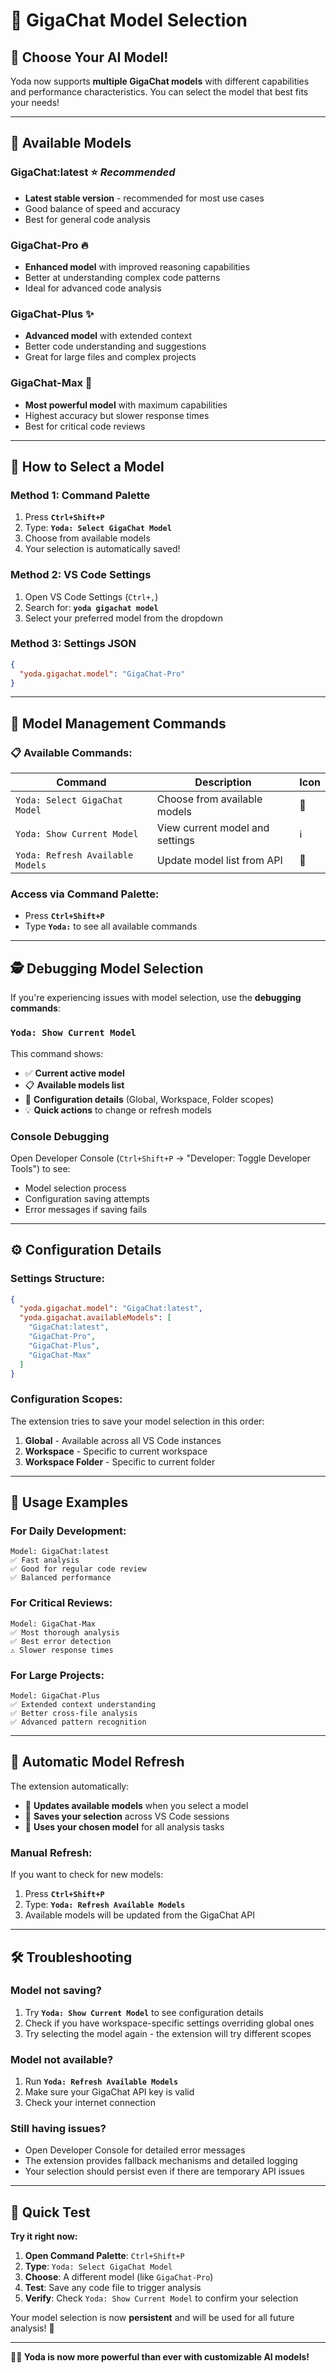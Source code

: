 # 🤖 GigaChat Model Selection

## 🎉 **Choose Your AI Model!**

Yoda now supports **multiple GigaChat models** with different capabilities and performance characteristics. You can select the model that best fits your needs!

---

## 🚀 **Available Models**

### **GigaChat:latest** ⭐ *Recommended*
- **Latest stable version** - recommended for most use cases
- Good balance of speed and accuracy
- Best for general code analysis

### **GigaChat-Pro** 🔥
- **Enhanced model** with improved reasoning capabilities
- Better at understanding complex code patterns
- Ideal for advanced code analysis

### **GigaChat-Plus** ✨
- **Advanced model** with extended context
- Better code understanding and suggestions
- Great for large files and complex projects

### **GigaChat-Max** 🚀
- **Most powerful model** with maximum capabilities
- Highest accuracy but slower response times
- Best for critical code reviews

---

## 🎯 **How to Select a Model**

### **Method 1: Command Palette**
1. Press **`Ctrl+Shift+P`**
2. Type: **`Yoda: Select GigaChat Model`**
3. Choose from available models
4. Your selection is automatically saved!

### **Method 2: VS Code Settings**
1. Open VS Code Settings (`Ctrl+,`)
2. Search for: **`yoda gigachat model`**
3. Select your preferred model from the dropdown

### **Method 3: Settings JSON**
```json
{
  "yoda.gigachat.model": "GigaChat-Pro"
}
```

---

## 🔧 **Model Management Commands**

### **📋 Available Commands:**

| Command | Description | Icon |
|---------|-------------|------|
| `Yoda: Select GigaChat Model` | Choose from available models | 🤖 |
| `Yoda: Show Current Model` | View current model and settings | ℹ️ |
| `Yoda: Refresh Available Models` | Update model list from API | 🔄 |

### **Access via Command Palette:**
- Press **`Ctrl+Shift+P`**
- Type **`Yoda:`** to see all available commands

---

## 🕵️ **Debugging Model Selection**

If you're experiencing issues with model selection, use the **debugging commands**:

### **`Yoda: Show Current Model`**
This command shows:
- ✅ **Current active model**
- 📋 **Available models list**
- 🔧 **Configuration details** (Global, Workspace, Folder scopes)
- 💡 **Quick actions** to change or refresh models

### **Console Debugging**
Open Developer Console (`Ctrl+Shift+P` → "Developer: Toggle Developer Tools") to see:
- Model selection process
- Configuration saving attempts
- Error messages if saving fails

---

## ⚙️ **Configuration Details**

### **Settings Structure:**
```json
{
  "yoda.gigachat.model": "GigaChat:latest",
  "yoda.gigachat.availableModels": [
    "GigaChat:latest",
    "GigaChat-Pro", 
    "GigaChat-Plus",
    "GigaChat-Max"
  ]
}
```

### **Configuration Scopes:**
The extension tries to save your model selection in this order:
1. **Global** - Available across all VS Code instances
2. **Workspace** - Specific to current workspace
3. **Workspace Folder** - Specific to current folder

---

## 🚀 **Usage Examples**

### **For Daily Development:**
```
Model: GigaChat:latest
✅ Fast analysis
✅ Good for regular code review
✅ Balanced performance
```

### **For Critical Reviews:**
```
Model: GigaChat-Max
✅ Most thorough analysis
✅ Best error detection
⚠️ Slower response times
```

### **For Large Projects:**
```
Model: GigaChat-Plus
✅ Extended context understanding
✅ Better cross-file analysis
✅ Advanced pattern recognition
```

---

## 🔄 **Automatic Model Refresh**

The extension automatically:
- 🔄 **Updates available models** when you select a model
- 💾 **Saves your selection** across VS Code sessions
- 🚀 **Uses your chosen model** for all analysis tasks

### **Manual Refresh:**
If you want to check for new models:
1. Press **`Ctrl+Shift+P`**
2. Type: **`Yoda: Refresh Available Models`**
3. Available models will be updated from the GigaChat API

---

## 🛠️ **Troubleshooting**

### **Model not saving?**
1. Try **`Yoda: Show Current Model`** to see configuration details
2. Check if you have workspace-specific settings overriding global ones
3. Try selecting the model again - the extension will try different scopes

### **Model not available?**
1. Run **`Yoda: Refresh Available Models`**
2. Make sure your GigaChat API key is valid
3. Check your internet connection

### **Still having issues?**
- Open Developer Console for detailed error messages
- The extension provides fallback mechanisms and detailed logging
- Your selection should persist even if there are temporary API issues

---

## 🎉 **Quick Test**

**Try it right now:**

1. **Open Command Palette**: `Ctrl+Shift+P`
2. **Type**: `Yoda: Select GigaChat Model`
3. **Choose**: A different model (like `GigaChat-Pro`)
4. **Test**: Save any code file to trigger analysis
5. **Verify**: Check `Yoda: Show Current Model` to confirm your selection

Your model selection is now **persistent** and will be used for all future analysis! 🎯

---

**🧙‍♂️ Yoda is now more powerful than ever with customizable AI models!** 